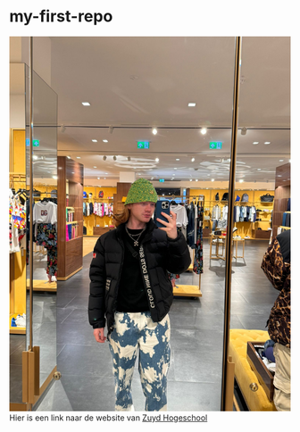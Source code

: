 # my-first-repo
![Robin](robin.jpeg)
Hier is een link naar de website van [Zuyd Hogeschool](https://www.zuyd.nl/)
